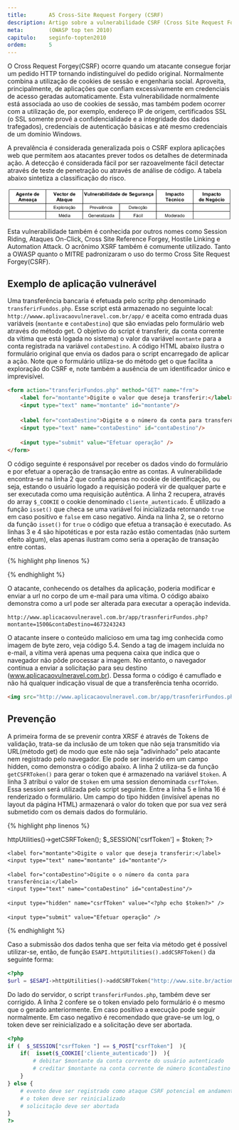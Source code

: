 ```yaml
---
title:       A5 Cross-Site Request Forgery (CSRF)
description: Artigo sobre a vulnerabilidade CSRF (Cross Site Request Forgery), quinto item da lista TOP 10 da WOASP
meta:        (OWASP top ten 2010)
capitulo:    seginfo-topten2010
ordem:       5
---
```



O Cross Request Forgey(CSRF) ocorre quando um atacante consegue forjar um pedido HTTP tornando indistinguível do pedido
 original. Normalmente combina a utilização de cookies de sessão e engenharia social. Aproveita, principalmente, de
aplicações que confiam excessivamente em credenciais de acesso geradas automaticamente. Esta vulnerabilidade normalmente
está associada ao uso de cookies de sessão, mas também podem ocorrer com a utilização de, por exemplo, endereço IP de 
origem, certificados SSL (o SSL somente provê a confidencialidade e a integridade dos dados trafegados), credenciais de
autenticação básicas e até mesmo credenciais de um domínio Windows.

A prevalência é considerada generalizada pois o CSRF explora aplicações web que permitem aos atacantes prever todos os
detalhes de determinada ação. A detecção é considerada fácil por ser razoavelmente fácil detectar através de teste de
penetração ou através de análise de código. A tabela abaixo sintetiza a classificação do risco.

![Mapeamento de risco CSRF - Cross Site Request Forgery](tabela-risco.png "Mapeamento de risco CSRF - Cross Site Request Forgery")


Esta vulnerabilidade também é conhecida por outros nomes como Session Riding, Ataques On-Click, Cross Site Reference 
Forgey, Hostile Linking e Automation Attack. O acrônimo XSRF também é comumente utilizado. Tanto a OWASP quanto o MITRE
padronizaram o uso do termo Cross Site Request Forgey(CSRF).



Exemplo de aplicação vulnerável
---

Uma transferência bancaria é efetuada pelo scritp php denominado `transferirFundos.php`. Esse script está armazenado
no seguinte local:  `http://wwww.aplivacaovulneravel.com.br/app/` e aceita como entrada duas variáveis (`montante` e 
`contaDestino`) que são enviadas pelo formulário web através do método get. O objetivo do script é transferir, da conta
corrente da vítima que está logada no sistema) o valor da variável `montante` para a conta registrada na variável
`contaDestino`. A código HTML abaixo ilustra o formulário original que envia os dados para o script encarregado de aplicar a
ação. Note que o formulário utiliza-se do método get o que facilita a exploração do CSRF e, note também a ausência de 
um identificador único e imprevisível.

```html
<form action="transferirFundos.php" method="GET" name="frm">
    <label for="montante">Digite o valor que deseja transferir:</label>
    <input type="text" name="montante" id="montante"/>
    
    <label for="contaDestino">Digite o o número da conta para transferência:</label>
    <input type="text" name="contaDestino" id="contaDestino"/>
    
    <input type="submit" value="Efetuar operação" />
</form>
```


O código seguinte é responsável por receber os dados vindo do formulário e por efetuar a operação de transação entre as
contas. A vulnerabilidade encontra-se na linha 2 que confia apenas no cookie de identificação, ou seja, estando o usuário
logado a requisição poderá vir de qualquer parte e ser executada como uma requisição autêntica. A linha 2 recupera, 
através do array `$_COOKIE` o cookie denominado `cliente_autenticado`. É utilizado a função `isset()` que checa se uma
variável foi inicializada retornando `true` em caso positivo e `false` em caso negativo. Ainda na linha 2, se o retorno
da função `isset()` for `true` o código que efetua a transação é executado. As linhas 3 e 4 são hipotéticas e por esta 
razão estão comentadas (não surtem efeito algum), elas apenas ilustram como seria a operação de transação entre contas. 

{% highlight php linenos %} 
<?php
if(  isset($_COOKIE['cliente_autenticado'])  ){
    echo "";
    # debitar $montante da conta corrente do usuário autenticado
    # creditar $montante na conta corrente de número $contaDestino
}
?>
{% endhighlight %}

O atacante, conhecendo os detalhes da aplicação, poderia modificar e enviar a url no corpo de um e-mail para uma vítima.
O código abaixo demonstra como a url pode ser alterada para executar a operação indevida.

    http://www.aplicacaovulneravel.com.br/app/trasnferirFundos.php?montante=1500&contaDestino=4673243243

O atacante insere o conteúdo malicioso em uma tag img conhecida como imagem de byte zero, veja código 5.4. Sendo a tag 
de imagem incluída no e-mail, a vítima verá apenas uma pequena caixa que indica que o navegador não pôde processar a 
imagem. No entanto, o navegador continua a enviar a solicitação para seu destino (www.aplicacaovulneravel.com.br). Dessa 
forma o código é camuflado e não há qualquer indicação visual de que a transferência tenha ocorrido.

```html
<img src="http://www.aplicacaovulneravel.com.br/app/trasnferirFundos.php?montante=1500&contaDestino=4673243243"  />
```




Prevenção
---

A primeira forma de se prevenir contra XRSF é através de Tokens de validação, trata-se da inclusão de um token que não
seja transmitido via URL(método get) de modo que este não seja "adivinhado" pelo atacante nem registrado pelo navegador.
Ele pode ser inserido em um campo hidden, como demonstra o código abaixo. A linha 2 utiliza-se da função `getCSFRToken()`
para gerar o token que é armazenado na variável `$token`. A linha 3 atribui o valor de `$token` em uma session denominada
`csrfToken`. Essa session será utilizada pelo script seguinte. Entre a linha 5 e linha 16 é renderizado o formulário.
Um campo do tipo hidden (invisível apenas no layout da página HTML) armazenará o valor do token que por sua vez será
submetido com os demais dados do formulário.

{% highlight php linenos %} 
<?php
$token = $ESAPI->httpUtilities()->getCSRFToken();
$_SESSION['csrfToken'] = $token;
?>
<form action="transferirFundos.php" method="POST" name="frm">

    <label for="montante">Digite o valor que deseja transferir:</label>
    <input type="text" name="montante" id="montante"/>
    
    <label for="contaDestino">Digite o o número da conta para transferência:</label>
    <input type="text" name="contaDestino" id="contaDestino"/>

    <input type="hidden" name="csrfToken" value="<?php echo $token?>" />
    
    <input type="submit" value="Efetuar operação" />
</form>
{% endhighlight %}


Caso a submissão dos dados tenha que ser feita via método get é possível utilizar-se, então, de função 
`ESAPI.httpUtilities().addCSRFToken()` da seguinte forma:

```php
<?php
$url = $ESAPI->httpUtilities()->addCSRFToken("http://www.site.br/action?param1=1"); 
```


Do lado do servidor, o script `transferirFundos.php`, também deve ser corrigido. A linha 2 confere se o token enviado 
pelo formulário é o mesmo que o gerado anteriormente. Em caso positivo a execução pode seguir normalmente.
Em caso negativo é recomendado que grave-se um log, o token deve ser reinicializado e a solicitação deve ser abortada.

```php
<?php 
if (  $_SESSION["csrfToken "] == $_POST["csrfToken"]  ){
    if(  isset($_COOKIE['cliente_autenticado'])  ){
        # debitar $montante da conta corrente do usuário autenticado
        # creditar $montante na conta corrente de número $contaDestino
    }
} else {
    # evento deve ser registrado como ataque CSRF potencial em andamento
    # o token deve ser reinicializado
    # solicitação deve ser abortada
}
?>
```